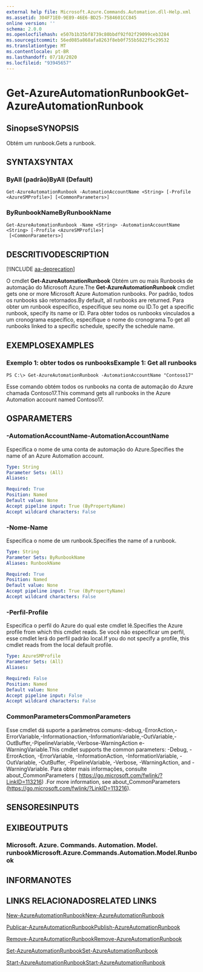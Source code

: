 ```yaml
---
external help file: Microsoft.Azure.Commands.Automation.dll-Help.xml
ms.assetid: 304F71E0-9E89-46E6-BD25-7584601CC845
online version: ''
schema: 2.0.0
ms.openlocfilehash: e507b1b35bf8739c80bbdf92f02f29099ceb3284
ms.sourcegitcommit: 56ed085a868afa8263f8eb0f755b5822f5c29532
ms.translationtype: MT
ms.contentlocale: pt-BR
ms.lasthandoff: 07/18/2020
ms.locfileid: "93945657"
---
```

# <span data-ttu-id="93a53-101">Get-AzureAutomationRunbook</span><span class="sxs-lookup"><span data-stu-id="93a53-101">Get-AzureAutomationRunbook</span></span>

## <span data-ttu-id="93a53-102">Sinopse</span><span class="sxs-lookup"><span data-stu-id="93a53-102">SYNOPSIS</span></span>

<span data-ttu-id="93a53-103">Obtém um runbook.</span><span class="sxs-lookup"><span data-stu-id="93a53-103">Gets a runbook.</span></span>

## <span data-ttu-id="93a53-104">SYNTAX</span><span class="sxs-lookup"><span data-stu-id="93a53-104">SYNTAX</span></span>

### <span data-ttu-id="93a53-105">ByAll (padrão)</span><span class="sxs-lookup"><span data-stu-id="93a53-105">ByAll (Default)</span></span>
```
Get-AzureAutomationRunbook -AutomationAccountName <String> [-Profile <AzureSMProfile>] [<CommonParameters>]
```

### <span data-ttu-id="93a53-106">ByRunbookName</span><span class="sxs-lookup"><span data-stu-id="93a53-106">ByRunbookName</span></span>
```
Get-AzureAutomationRunbook -Name <String> -AutomationAccountName <String> [-Profile <AzureSMProfile>]
 [<CommonParameters>]
```

## <span data-ttu-id="93a53-107">DESCRITIVO</span><span class="sxs-lookup"><span data-stu-id="93a53-107">DESCRIPTION</span></span>

[!INCLUDE [aa-deprecation](../include/aa-deprecation.md)]

<span data-ttu-id="93a53-108">O cmdlet **Get-AzureAutomationRunbook** Obtém um ou mais Runbooks de automação do Microsoft Azure.</span><span class="sxs-lookup"><span data-stu-id="93a53-108">The **Get-AzureAutomationRunbook** cmdlet gets one or more Microsoft Azure Automation runbooks.</span></span>
<span data-ttu-id="93a53-109">Por padrão, todos os runbooks são retornados.</span><span class="sxs-lookup"><span data-stu-id="93a53-109">By default, all runbooks are returned.</span></span>
<span data-ttu-id="93a53-110">Para obter um runbook específico, especifique seu nome ou ID.</span><span class="sxs-lookup"><span data-stu-id="93a53-110">To get a specific runbook, specify its name or ID.</span></span>
<span data-ttu-id="93a53-111">Para obter todos os runbooks vinculados a um cronograma específico, especifique o nome do cronograma.</span><span class="sxs-lookup"><span data-stu-id="93a53-111">To get all runbooks linked to a specific schedule, specify the schedule name.</span></span>

## <span data-ttu-id="93a53-112">EXEMPLOS</span><span class="sxs-lookup"><span data-stu-id="93a53-112">EXAMPLES</span></span>

### <span data-ttu-id="93a53-113">Exemplo 1: obter todos os runbooks</span><span class="sxs-lookup"><span data-stu-id="93a53-113">Example 1: Get all runbooks</span></span>
```
PS C:\> Get-AzureAutomationRunbook -AutomationAccountName "Contoso17"
```

<span data-ttu-id="93a53-114">Esse comando obtém todos os runbooks na conta de automação do Azure chamada Contoso17.</span><span class="sxs-lookup"><span data-stu-id="93a53-114">This command gets all runbooks in the Azure Automation account named Contoso17.</span></span>

## <span data-ttu-id="93a53-115">OS</span><span class="sxs-lookup"><span data-stu-id="93a53-115">PARAMETERS</span></span>

### <span data-ttu-id="93a53-116">-AutomationAccountName</span><span class="sxs-lookup"><span data-stu-id="93a53-116">-AutomationAccountName</span></span>
<span data-ttu-id="93a53-117">Especifica o nome de uma conta de automação do Azure.</span><span class="sxs-lookup"><span data-stu-id="93a53-117">Specifies the name of an Azure Automation account.</span></span>

```yaml
Type: String
Parameter Sets: (All)
Aliases: 

Required: True
Position: Named
Default value: None
Accept pipeline input: True (ByPropertyName)
Accept wildcard characters: False
```

### <span data-ttu-id="93a53-118">-Nome</span><span class="sxs-lookup"><span data-stu-id="93a53-118">-Name</span></span>
<span data-ttu-id="93a53-119">Especifica o nome de um runbook.</span><span class="sxs-lookup"><span data-stu-id="93a53-119">Specifies the name of a runbook.</span></span>

```yaml
Type: String
Parameter Sets: ByRunbookName
Aliases: RunbookName

Required: True
Position: Named
Default value: None
Accept pipeline input: True (ByPropertyName)
Accept wildcard characters: False
```

### <span data-ttu-id="93a53-120">-Perfil</span><span class="sxs-lookup"><span data-stu-id="93a53-120">-Profile</span></span>
<span data-ttu-id="93a53-121">Especifica o perfil do Azure do qual este cmdlet lê.</span><span class="sxs-lookup"><span data-stu-id="93a53-121">Specifies the Azure profile from which this cmdlet reads.</span></span>
<span data-ttu-id="93a53-122">Se você não especificar um perfil, esse cmdlet lerá do perfil padrão local.</span><span class="sxs-lookup"><span data-stu-id="93a53-122">If you do not specify a profile, this cmdlet reads from the local default profile.</span></span>

```yaml
Type: AzureSMProfile
Parameter Sets: (All)
Aliases: 

Required: False
Position: Named
Default value: None
Accept pipeline input: False
Accept wildcard characters: False
```

### <span data-ttu-id="93a53-123">CommonParameters</span><span class="sxs-lookup"><span data-stu-id="93a53-123">CommonParameters</span></span>
<span data-ttu-id="93a53-124">Esse cmdlet dá suporte a parâmetros comuns:-debug,-ErrorAction,-ErrorVariable,-Informationaction,-InformationVariable,-OutVariable,-OutBuffer,-PipelineVariable,-Verbose-WarningAction e-WarningVariable.</span><span class="sxs-lookup"><span data-stu-id="93a53-124">This cmdlet supports the common parameters: -Debug, -ErrorAction, -ErrorVariable, -InformationAction, -InformationVariable, -OutVariable, -OutBuffer, -PipelineVariable, -Verbose, -WarningAction, and -WarningVariable.</span></span> <span data-ttu-id="93a53-125">Para obter mais informações, consulte about_CommonParameters ( https://go.microsoft.com/fwlink/?LinkID=113216) .</span><span class="sxs-lookup"><span data-stu-id="93a53-125">For more information, see about_CommonParameters (https://go.microsoft.com/fwlink/?LinkID=113216).</span></span>

## <span data-ttu-id="93a53-126">SENSORES</span><span class="sxs-lookup"><span data-stu-id="93a53-126">INPUTS</span></span>

## <span data-ttu-id="93a53-127">EXIBE</span><span class="sxs-lookup"><span data-stu-id="93a53-127">OUTPUTS</span></span>

### <span data-ttu-id="93a53-128">Microsoft. Azure. Commands. Automation. Model. runbook</span><span class="sxs-lookup"><span data-stu-id="93a53-128">Microsoft.Azure.Commands.Automation.Model.Runbook</span></span>

## <span data-ttu-id="93a53-129">INFORMA</span><span class="sxs-lookup"><span data-stu-id="93a53-129">NOTES</span></span>

## <span data-ttu-id="93a53-130">LINKS RELACIONADOS</span><span class="sxs-lookup"><span data-stu-id="93a53-130">RELATED LINKS</span></span>

[<span data-ttu-id="93a53-131">New-AzureAutomationRunbook</span><span class="sxs-lookup"><span data-stu-id="93a53-131">New-AzureAutomationRunbook</span></span>](./New-AzureAutomationRunbook.md)

[<span data-ttu-id="93a53-132">Publicar-AzureAutomationRunbook</span><span class="sxs-lookup"><span data-stu-id="93a53-132">Publish-AzureAutomationRunbook</span></span>](./Publish-AzureAutomationRunbook.md)

[<span data-ttu-id="93a53-133">Remove-AzureAutomationRunbook</span><span class="sxs-lookup"><span data-stu-id="93a53-133">Remove-AzureAutomationRunbook</span></span>](./Remove-AzureAutomationRunbook.md)

[<span data-ttu-id="93a53-134">Set-AzureAutomationRunbook</span><span class="sxs-lookup"><span data-stu-id="93a53-134">Set-AzureAutomationRunbook</span></span>](./Set-AzureAutomationRunbook.md)

[<span data-ttu-id="93a53-135">Start-AzureAutomationRunbook</span><span class="sxs-lookup"><span data-stu-id="93a53-135">Start-AzureAutomationRunbook</span></span>](./Start-AzureAutomationRunbook.md)


